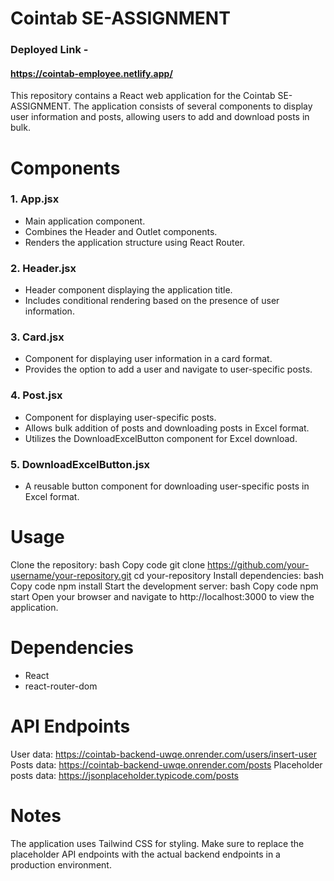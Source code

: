 # Cointab SE-ASSIGNMENT
### Deployed Link - 
#### https://cointab-employee.netlify.app/

This repository contains a React web application for the Cointab SE-ASSIGNMENT. The application consists of several components to display user information and posts, allowing users to add and download posts in bulk.

# Components
### 1. App.jsx
  - Main application component.
  - Combines the Header and Outlet components.
  - Renders the application structure using React Router.
### 2. Header.jsx
  - Header component displaying the application title.
  - Includes conditional rendering based on the presence of user information.
### 3. Card.jsx
  - Component for displaying user information in a card format.
  - Provides the option to add a user and navigate to user-specific posts.
### 4. Post.jsx
  - Component for displaying user-specific posts.
  - Allows bulk addition of posts and downloading posts in Excel format.
  - Utilizes the DownloadExcelButton component for Excel download.
### 5. DownloadExcelButton.jsx
  - A reusable button component for downloading user-specific posts in Excel format.
# Usage
Clone the repository:
bash
Copy code
git clone https://github.com/your-username/your-repository.git
cd your-repository
Install dependencies:
bash
Copy code
npm install
Start the development server:
bash
Copy code
npm start
Open your browser and navigate to http://localhost:3000 to view the application.
# Dependencies
- React
- react-router-dom
# API Endpoints
User data: https://cointab-backend-uwqe.onrender.com/users/insert-user
Posts data: https://cointab-backend-uwqe.onrender.com/posts
Placeholder posts data: https://jsonplaceholder.typicode.com/posts
# Notes
The application uses Tailwind CSS for styling.
Make sure to replace the placeholder API endpoints with the actual backend endpoints in a production environment.

<script src="https://cdn.jsdelivr.net/clipboard.js/2.0.8/clipboard.min.js"></script>
